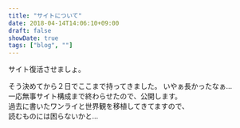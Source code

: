 ```yaml
---
title: "サイトについて"
date: 2018-04-14T14:06:10+09:00
draft: false
showDate: true
tags: ["blog", ""]
---
```

サイト復活させましょ。

そう決めてから２日でここまで持ってきました。
いやぁ長かったなぁ…  
一応無事サイト構成まで終わらせたので、公開します。  
過去に書いたワンライと世界観を移植してきてますので、  
読むものには困らないかと…  
